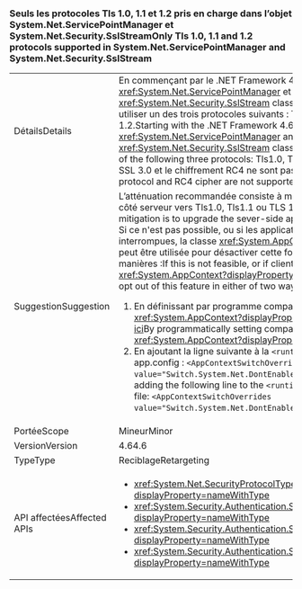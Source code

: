 ### <a name="only-tls-10-11-and-12-protocols-supported-in-systemnetservicepointmanager-and-systemnetsecuritysslstream"></a><span data-ttu-id="2946a-101">Seuls les protocoles Tls 1.0, 1.1 et 1.2 pris en charge dans l’objet System.Net.ServicePointManager et System.Net.Security.SslStream</span><span class="sxs-lookup"><span data-stu-id="2946a-101">Only Tls 1.0, 1.1 and 1.2 protocols supported in System.Net.ServicePointManager and System.Net.Security.SslStream</span></span>

|   |   |
|---|---|
|<span data-ttu-id="2946a-102">Détails</span><span class="sxs-lookup"><span data-stu-id="2946a-102">Details</span></span>|<span data-ttu-id="2946a-103">En commençant par le .NET Framework 4.6, la <xref:System.Net.ServicePointManager> et <xref:System.Net.Security.SslStream> classes sont uniquement autorisés à utiliser un des trois protocoles suivants : Tls1.0, Tls1.1 ou TLS 1.2.</span><span class="sxs-lookup"><span data-stu-id="2946a-103">Starting with the .NET Framework 4.6, the <xref:System.Net.ServicePointManager> and <xref:System.Net.Security.SslStream> classes are only allowed to use one of the following three protocols: Tls1.0, Tls1.1, or Tls1.2.</span></span> <span data-ttu-id="2946a-104">Le protocole SSL 3.0 et le chiffrement RC4 ne sont pas pris en charge.</span><span class="sxs-lookup"><span data-stu-id="2946a-104">The SSL3.0 protocol and RC4 cipher are not supported.</span></span>|
|<span data-ttu-id="2946a-105">Suggestion</span><span class="sxs-lookup"><span data-stu-id="2946a-105">Suggestion</span></span>|<span data-ttu-id="2946a-106">L’atténuation recommandée consiste à mettre à niveau de l’application côté serveur vers Tls1.0, Tls1.1 ou TLS 1.2.</span><span class="sxs-lookup"><span data-stu-id="2946a-106">The recommended mitigation is to upgrade the sever-side app to Tls1.0, Tls1.1, or Tls1.2.</span></span> <span data-ttu-id="2946a-107">Si ce n'est pas possible, ou si les applications clientes sont interrompues, la classe <xref:System.AppContext?displayProperty=name> peut être utilisée pour désactiver cette fonctionnalité de deux manières :</span><span class="sxs-lookup"><span data-stu-id="2946a-107">If this is not feasible, or if client apps are broken, the <xref:System.AppContext?displayProperty=name> class can be used to opt out of this feature in either of two ways:</span></span><ol><li><span data-ttu-id="2946a-108">En définissant par programme compat bascule le <xref:System.AppContext?displayProperty=name>, comme expliqué [ici](http://blogs.msdn.com/b/dotnet/archive/2015/04/29/net-announcements-at-build-2015.aspx#dotnet46)</span><span class="sxs-lookup"><span data-stu-id="2946a-108">By programmatically setting compat switches on the <xref:System.AppContext?displayProperty=name>, as explained [here](http://blogs.msdn.com/b/dotnet/archive/2015/04/29/net-announcements-at-build-2015.aspx#dotnet46)</span></span></li><li><span data-ttu-id="2946a-109">En ajoutant la ligne suivante à la <code>&lt;runtime&gt;</code> section du fichier app.config : <code>&lt;AppContextSwitchOverrides value=&quot;Switch.System.Net.DontEnableSchUseStrongCrypto=true&quot;/&gt;</code>;</span><span class="sxs-lookup"><span data-stu-id="2946a-109">By adding the following line to the <code>&lt;runtime&gt;</code> section of the app.config file: <code>&lt;AppContextSwitchOverrides value=&quot;Switch.System.Net.DontEnableSchUseStrongCrypto=true&quot;/&gt;</code>;</span></span></li></ol>|
|<span data-ttu-id="2946a-110">Portée</span><span class="sxs-lookup"><span data-stu-id="2946a-110">Scope</span></span>|<span data-ttu-id="2946a-111">Mineur</span><span class="sxs-lookup"><span data-stu-id="2946a-111">Minor</span></span>|
|<span data-ttu-id="2946a-112">Version</span><span class="sxs-lookup"><span data-stu-id="2946a-112">Version</span></span>|<span data-ttu-id="2946a-113">4.6</span><span class="sxs-lookup"><span data-stu-id="2946a-113">4.6</span></span>|
|<span data-ttu-id="2946a-114">Type</span><span class="sxs-lookup"><span data-stu-id="2946a-114">Type</span></span>|<span data-ttu-id="2946a-115">Reciblage</span><span class="sxs-lookup"><span data-stu-id="2946a-115">Retargeting</span></span>|
|<span data-ttu-id="2946a-116">API affectées</span><span class="sxs-lookup"><span data-stu-id="2946a-116">Affected APIs</span></span>|<ul><li><xref:System.Net.SecurityProtocolType.Ssl3?displayProperty=nameWithType></li><li><xref:System.Security.Authentication.SslProtocols.None?displayProperty=nameWithType></li><li><xref:System.Security.Authentication.SslProtocols.Ssl2?displayProperty=nameWithType></li><li><xref:System.Security.Authentication.SslProtocols.Ssl3?displayProperty=nameWithType></li></ul>|

